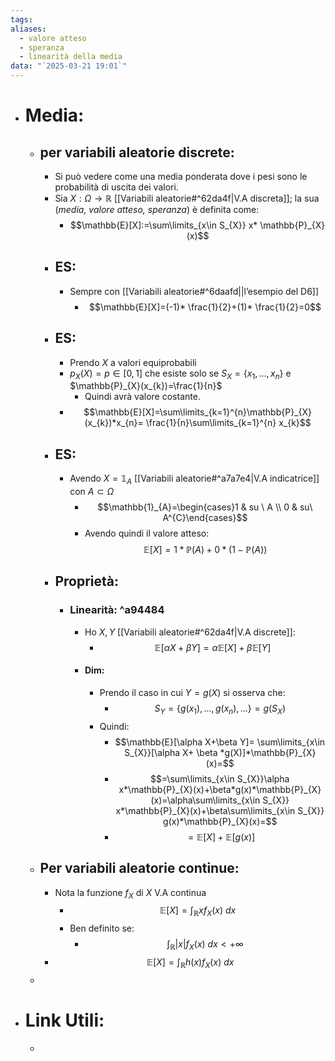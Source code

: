 ```yaml
---
tags: 
aliases:
  - valore atteso
  - speranza
  - linearità della media
data: "`2025-03-21 19:01`"
---
```

- # Media:
	- ## per variabili aleatorie discrete:
		- Si può vedere come una media ponderata dove i pesi sono le probabilità di uscita dei valori.
		- Sia $X: \Omega\to \mathbb{R}$ [[Variabili aleatorie#^62da4f|V.A discreta]]; la sua (_media, valore atteso, speranza_) è definita come:
			- $$\mathbb{E}[X]:=\sum\limits_{x\in S_{X}} x* \mathbb{P}_{X}(x)$$
		- ## ES:
			- Sempre con [[Variabili aleatorie#^6daafd||l’esempio del D6]] 
				- $$\mathbb{E}[X]=(-1)* \frac{1}{2}+(1)* \frac{1}{2}=0$$
		- ## ES:
			- Prendo $X$ a valori equiprobabili
			- $p_{X}(X)=p\in [0,1]$ che esiste solo se $S_{X}=\{x_{1},...,x_{n}\}$ e $\mathbb{P}_{X}(x_{k})=\frac{1}{n}$
				- Quindi avrà valore costante.
			- $$\mathbb{E}[X]=\sum\limits_{k=1}^{n}\mathbb{P}_{X}(x_{k})*x_{n}= \frac{1}{n}\sum\limits_{k=1}^{n} x_{k}$$
		- ## ES:
			- Avendo $X=\mathbb{1}_{A}$ [[Variabili aleatorie#^a7a7e4|V.A indicatrice]] con $A\subset \Omega$
				- $$\mathbb{1}_{A}=\begin{cases}1 & su \ A \\ 0 & su\ A^{C}\end{cases}$$
				- Avendo quindi il valore atteso: $$\mathbb{E}[X]=1*\mathbb{P}(A)+0*(1-\mathbb{P}(A))$$
		- ## Proprietà:
			- ### Linearità: ^a94484
				- Ho $X,Y$ [[Variabili aleatorie#^62da4f|V.A discrete]]:
					- $$\mathbb{E}[\alpha X+\beta Y]=\alpha \mathbb{E}[X]+ \beta \mathbb{E}[Y]$$
				- #### Dim:
					- Prendo il caso in cui $Y=g(X)$ si osserva che:
						- $$S_{Y}=\{g(x_{1}),...,g(x_{n}),...\}=g(S_{X})$$
					- Quindi:
						- $$\mathbb{E}[\alpha X+\beta Y]= \sum\limits_{x\in S_{X}}[\alpha X+ \beta *g(X)]*\mathbb{P}_{X}(x)=$$
						- $$=\sum\limits_{x\in S_{X}}\alpha x*\mathbb{P}_{X}(x)+\beta*g(x)*\mathbb{P}_{X}(x)=\alpha\sum\limits_{x\in S_{X}} x*\mathbb{P}_{X}(x)+\beta\sum\limits_{x\in S_{X}} g(x)*\mathbb{P}_{X}(x)=$$
						- $$=\mathbb{E}[X]+\mathbb{E}[g(x)]$$
	- ## Per variabili aleatorie continue:
		- Nota la funzione $f_{X}$ di $X$ V.A continua 
			- $$\mathbb{E}[X]=\int _{\mathbb{R}} x f_{X}(x) \ dx$$
			- Ben definito se:
				- $$\int _{\mathbb{R}} |x| f_{X}(x) \ dx<+\infty$$
		- $$\mathbb{E}[X]=\int_{\mathbb{R}} h(x)f_{X}(x)\ dx$$
	- 
- # Link Utili:
	- 